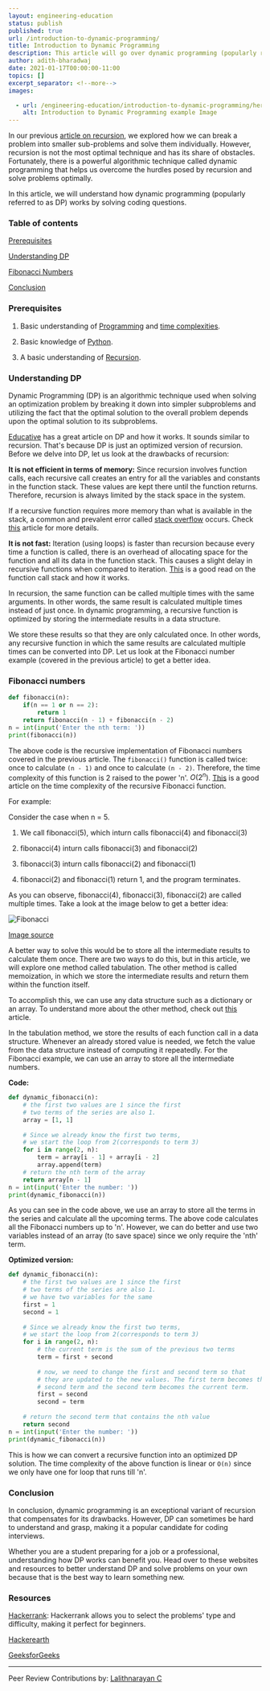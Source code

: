 ```yaml
---
layout: engineering-education
status: publish
published: true
url: /introduction-to-dynamic-programming/
title: Introduction to Dynamic Programming
description: This article will go over dynamic programming (popularly referred to as DP) operates, with a few coding examples as examples. Dynamic Programming (DP) is an algorithmic technique used when solving an optimization problem by breaking it down into simpler subproblems.
author: adith-bharadwaj
date: 2021-01-17T00:00:00-11:00
topics: []
excerpt_separator: <!--more-->
images:

  - url: /engineering-education/introduction-to-dynamic-programming/hero.jpg
    alt: Introduction to Dynamic Programming example Image
---
```

In our previous [article on recursion](/introduction-to-recursion/), we explored how we can break a problem into smaller sub-problems and solve them individually. However, recursion is not the most optimal technique and has its share of obstacles. Fortunately, there is a powerful algorithmic technique called dynamic programming that helps us overcome the hurdles posed by recursion and solve problems optimally. 
<!--more-->
In this article, we will understand how dynamic programming (popularly referred to as DP) works by solving coding questions.
### Table of contents
[Prerequisites](#prerequisites)

[Understanding DP](#understanding-dp)

[Fibonacci Numbers](#fibonacci-numbers)

[Conclusion](#conclusion)

### Prerequisites
1. Basic understanding of [Programming](https://www.tutorialspoint.com/computer_programming/computer_programming_basics.htm) and [time complexities](https://www.freecodecamp.org/news/time-complexity-of-algorithms/).

2. Basic knowledge of [Python](https://www.python.org/about/gettingstarted/).

3. A basic understanding of [Recursion](https://www.section.io/engineering-education/introduction-to-recursion).

### Understanding DP
Dynamic Programming (DP) is an algorithmic technique used when solving an optimization problem by breaking it down into simpler subproblems and utilizing the fact that the optimal solution to the overall problem depends upon the optimal solution to its subproblems. 

[Educative](https://www.educative.io/courses/grokking-dynamic-programming-patterns-for-coding-interviews/m2G1pAq0OO0) has a great article on DP and how it works. It sounds similar to recursion. That's because DP is just an optimized version of recursion. Before we delve into DP, let us look at the drawbacks of recursion:

**It is not efficient in terms of memory:** Since recursion involves function calls, each recursive call creates an entry for all the variables and constants in the function stack. These values are kept there until the function returns. Therefore, recursion is always limited by the stack space in the system. 

If a recursive function requires more memory than what is available in the stack, a common and prevalent error called [stack overflow](https://stackoverflow.com/questions/214741/what-is-a-stackoverflowerror) occurs. Check [this](https://benpfaff.org/writings/clc/recursion-vs-iteration.html) article for more details.

**It is not fast:** Iteration (using loops) is faster than recursion because every time a function is called, there is an overhead of allocating space for the function and all its data in the function stack. This causes a slight delay in recursive functions when compared to iteration. [This](https://stackoverflow.com/questions/10057443/explain-the-concept-of-a-stack-frame-in-a-nutshell) is a good read on the function call stack and how it works.

In recursion, the same function can be called multiple times with the same arguments. In other words, the same result is calculated multiple times instead of just once. In dynamic programming, a recursive function is optimized by storing the intermediate results in a data structure. 

We store these results so that they are only calculated once. In other words, any recursive function in which the same results are calculated multiple times can be converted into DP. Let us look at the Fibonacci number example (covered in the previous article) to get a better idea.

### Fibonacci numbers
```py
def fibonacci(n):
	if(n == 1 or n == 2):
		return 1
	return fibonacci(n - 1) + fibonacci(n - 2)
n = int(input('Enter the nth term: '))
print(fibonacci(n))
```

The above code is the recursive implementation of Fibonacci numbers covered in the previous article. The `fibonacci()` function is called twice: once to calculate `(n - 1)` and once to calculate `(n - 2)`. Therefore, the time complexity of this function is 2 raised to the power 'n'. $O(2^n)$. [This](https://www.geeksforgeeks.org/time-complexity-recursive-fibonacci-program/) is a good article on the time complexity of the recursive Fibonacci function.

For example:

Consider the case when n = 5.

1. We call fibonacci(5), which inturn calls fibonacci(4) and fibonacci(3)

2. fibonacci(4) inturn calls fibonacci(3) and fibonacci(2)

3. fibonacci(3) inturn calls fibonacci(2) and fibonacci(1)

4. fibonacci(2) and fibonacci(1) return 1, and the program terminates.

As you can observe, fibonacci(4), fibonacci(3), fibonacci(2) are called multiple times. Take a look at the image below to get a better idea:

![Fibonacci](/introduction-to-dynamic-programming/fibonacci.png)

[Image source](https://www.slitherintopython.com/assets/img/fibtree.png)

A better way to solve this would be to store all the intermediate results to calculate them once. There are two ways to do this, but in this article, we will explore one method called tabulation. The other method is called memoization, in which we store the intermediate results and return them within the function itself. 

To accomplish this, we can use any data structure such as a dictionary or an array. To understand more about the other method, check out [this](https://www.educative.io/courses/grokking-dynamic-programming-patterns-for-coding-interviews/m2G1pAq0OO0) article. 

In the tabulation method, we store the results of each function call in a data structure. Whenever an already stored value is needed, we fetch the value from the data structure instead of computing it repeatedly. For the Fibonacci example, we can use an array to store all the intermediate numbers.

**Code:**  
```py
def dynamic_fibonacci(n):
	# the first two values are 1 since the first
	# two terms of the series are also 1.
	array = [1, 1]
	  
	# Since we already know the first two terms,
	# we start the loop from 2(corresponds to term 3)
	for i in range(2, n):
		term = array[i - 1] + array[i - 2]
		array.append(term)
	# return the nth term of the array
	return array[n - 1]
n = int(input('Enter the number: '))
print(dynamic_fibonacci(n))
```

As you can see in the code above, we use an array to store all the terms in the series and calculate all the upcoming terms. The above code calculates all the Fibonacci numbers up to 'n'. However, we can do better and use two variables instead of an array (to save space) since we only require the 'nth' term.

**Optimized version:**
```py
def dynamic_fibonacci(n):
	# the first two values are 1 since the first
	# two terms of the series are also 1.
	# we have two variables for the same
	first = 1
	second = 1
	
	# Since we already know the first two terms,
	# we start the loop from 2(corresponds to term 3)
	for i in range(2, n):
		# the current term is the sum of the previous two terms
		term = first + second
		
		# now, we need to change the first and second term so that
		# they are updated to the new values. The first term becomes the
		# second term and the second term becomes the current term.
		first = second
		second = term
  
	# return the second term that contains the nth value
	return second
n = int(input('Enter the number: '))
print(dynamic_fibonacci(n))
```

This is how we can convert a recursive function into an optimized DP solution. The time complexity of the above function is linear or `O(n)` since we only have one for loop that runs till 'n'.


### Conclusion
In conclusion, dynamic programming is an exceptional variant of recursion that compensates for its drawbacks. However, DP can sometimes be hard to understand and grasp, making it a popular candidate for coding interviews. 

Whether you are a student preparing for a job or a professional, understanding how DP works can benefit you. Head over to these websites and resources to better understand DP and solve problems on your own because that is the best way to learn something new.

### Resources
[Hackerrank](https://www.hackerrank.com): Hackerrank allows you to select the problems' type and difficulty, making it perfect for beginners.

[Hackerearth](https://www.hackerearth.com/)

[GeeksforGeeks](https://www.geeksforgeeks.org/dynamic-programming/)

---
Peer Review Contributions by: [Lalithnarayan C](/engineering-education/authors/lalithnarayan-c/)


<!-- MathJax script -->
<script type="text/javascript" async
    src="https://cdnjs.cloudflare.com/ajax/libs/mathjax/2.7.1/MathJax.js?config=TeX-AMS-MML_HTMLorMML">
    MathJax.Hub.Config({
    tex2jax: {
      inlineMath: [['$','$'], ['\\(','\\)']],
      displayMath: [['$$','$$']],
      processEscapes: true,
      processEnvironments: true,
      skipTags: ['script', 'noscript', 'style', 'textarea', 'pre'],
      TeX: { equationNumbers: { autoNumber: "AMS" },
           extensions: ["AMSmath.js", "AMSsymbols.js"] }
    }
    });
    MathJax.Hub.Queue(function() {
      // Fix <code> tags after MathJax finishes running. This is a
      // hack to overcome a shortcoming of Markdown. Discussion at
      // https://github.com/mojombo/jekyll/issues/199
      var all = MathJax.Hub.getAllJax(), i;
      for(i = 0; i < all.length; i += 1) {
          all[i].SourceElement().parentNode.className += ' has-jax';
      }
    });
    MathJax.Hub.Config({
    // Autonumbering by mathjax
    TeX: { equationNumbers: { autoNumber: "AMS" } }
    });
  </script>
